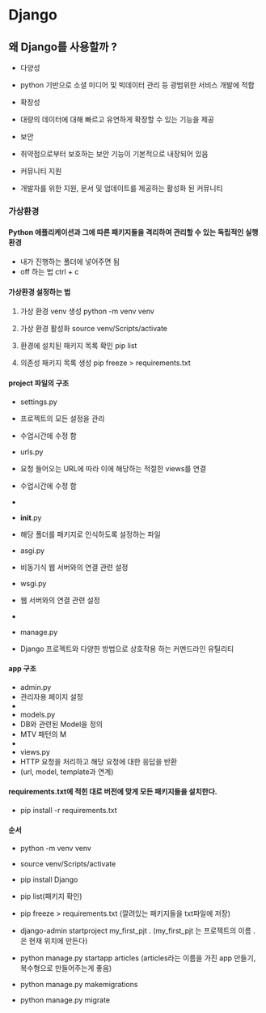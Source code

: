 # Django
## 왜 Django를 사용할까 ?

- 다양성
- python 기반으로 소셜 미디어 및 빅데이터 관리 등 광범위한 서비스 개발에 적합
  
- 확장성
- 대량의 데이터에 대해 빠르고 유연하게 확장할 수 있는 기능을 제공
  
- 보안
- 취약점으로부터 보호하는 보안 기능이 기본적으로 내장되어 있음
  
- 커뮤니티 지원
- 개발자를 위한 지원, 문서 및 업데이트를 제공하는 활성화 된 커뮤니티

### 가상환경
#### Python 애플리케이션과 그에 따른 패키지들을 격리하여 관리할 수 있는 독립적인 실행 환경

- 내가 진행하는 폴더에 넣어주면 됨
- off 하는 법 ctrl + c

#### 가상환경 설정하는 법
1. 가상 환경 venv 생성
  python -m venv venv
  
2. 가상 환경 활성화
  source venv/Scripts/activate

3. 환경에 설치된 패키지 목록 확인
  pip list

4. 의존성 패키지 목록 생성
  pip freeze > requirements.txt



#### project 파일의 구조

- settings.py
- 프로젝트의 모든 설정을 관리
- 수업시간에 수정 함

- urls.py
- 요청 들어오는 URL에 따라 이에 해당하는 적절한 views를 연결
- 수업시간에 수정 함
- 
- __init__.py
- 해당 폴더를 패키지로 인식하도록 설정하는 파일

- asgi.py
- 비동기식 웹 서버와의 연결 관련 설정
  
- wsgi.py
- 웹 서버와의 연결 관련 설정
- 
- manage.py
- Django 프로젝트와 다양한 방법으로 상호작용 하는 커멘드라인 유틸리티



#### app 구조
- admin.py
- 관리자용 페이지 설정
- 
- models.py
- DB와 관련된 Model을 정의
- MTV 패턴의 M
- 
- views.py
- HTTP 요청을 처리하고 해당 요청에 대한 응답을 반환
- (url, model, template과 연계)



#### requirements.txt에 적힌 대로 버전에 맞게 모든 패키지들을 설치한다.
- pip install -r requirements.txt

#### 순서
- python -m venv venv
- source venv/Scripts/activate
- pip install Django
- pip list(패키지 확인)
- pip freeze > requirements.txt (깔려있는 패키지들을 txt파일에 저장)
- django-admin startproject my_first_pjt . (my_first_pjt 는 프로젝트의 이름 . 은 현재 위치에 만든다)
- python manage.py startapp articles (articles라는 이름을 가진 app 만들기, 복수형으로 만들어주는게 좋음)

- python manage.py makemigrations
- python manage.py migrate